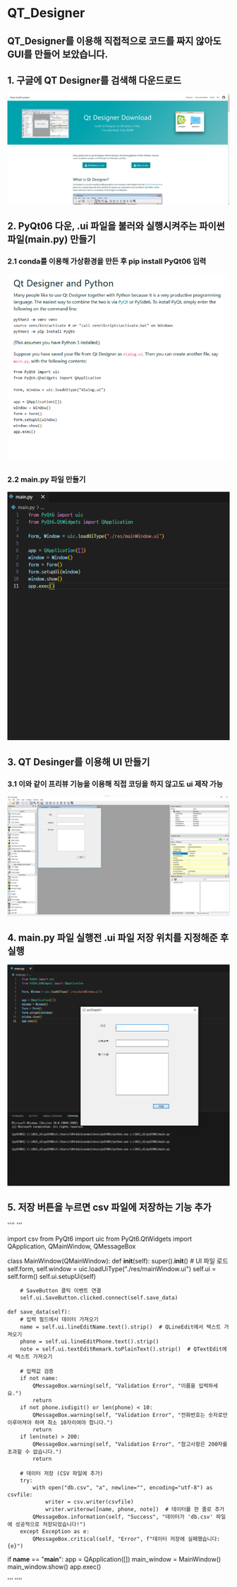 # QT_Designer
## QT_Designer를 이용해 직접적으로 코드를 짜지 않아도 GUI를 만들어 보았습니다.

## 1. 구글에 QT Designer를 검색해 다운드로드
![image_1](images/qt_001.png)
## 2. PyQt06 다운, .ui 파일을 불러와 실행시켜주는 파이썬 파일(main.py) 만들기
### 2.1 conda를 이용해 가상환경을 만든 후 pip install PyQt06 입력
![image_2](images/qt_003.png)
### 2.2 main.py 파일 만들기
![image_3](images/qt_002.png)
## 3. QT Desinger를 이용해 UI 만들기
### 3.1 이와 같이 프리뷰 기능을 이용해 직접 코딩을 하지 않고도 ui 제작 가능
![image_4](images/qt_004.png)
## 4. main.py 파일 실행전 .ui 파일 저장 위치를 지정해준 후 실행
![image_5](images/qt_005.png)

## 5. 저장 버튼을 누르면 csv 파일에 저장하는 기능 추가
''''
'''

import csv
from PyQt6 import uic
from PyQt6.QtWidgets import QApplication, QMainWindow, QMessageBox

class MainWindow(QMainWindow):
    def __init__(self):
        super().__init__()
        # UI 파일 로드
        self.form, self.window = uic.loadUiType("./res/mainWindow.ui")
        self.ui = self.form()
        self.ui.setupUi(self)

        # SaveButton 클릭 이벤트 연결
        self.ui.SaveButton.clicked.connect(self.save_data)

    def save_data(self):
        # 입력 필드에서 데이터 가져오기
        name = self.ui.lineEditName.text().strip()  # QLineEdit에서 텍스트 가져오기
        phone = self.ui.lineEditPhone.text().strip()
        note = self.ui.textEditRemark.toPlainText().strip()  # QTextEdit에서 텍스트 가져오기

        # 입력값 검증
        if not name:
            QMessageBox.warning(self, "Validation Error", "이름을 입력하세요.")
            return
        if not phone.isdigit() or len(phone) < 10:
            QMessageBox.warning(self, "Validation Error", "전화번호는 숫자로만 이루어져야 하며 최소 10자리여야 합니다.")
            return
        if len(note) > 200:
            QMessageBox.warning(self, "Validation Error", "참고사항은 200자를 초과할 수 없습니다.")
            return

        # 데이터 저장 (CSV 파일에 추가)
        try:
            with open("db.csv", "a", newline="", encoding="utf-8") as csvfile:
                writer = csv.writer(csvfile)
                writer.writerow([name, phone, note])  # 데이터를 한 줄로 추가
            QMessageBox.information(self, "Success", "데이터가 'db.csv' 파일에 성공적으로 저장되었습니다!")
        except Exception as e:
            QMessageBox.critical(self, "Error", f"데이터 저장에 실패했습니다: {e}")

if __name__ == "__main__":
    app = QApplication([])
    main_window = MainWindow()
    main_window.show()
    app.exec()
    
'''
''''
